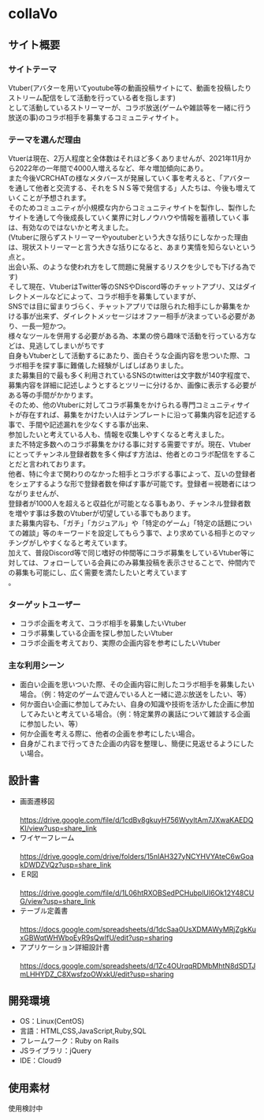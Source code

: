 # collaVo

## サイト概要
### サイトテーマ
  Vtuber(アバターを用いてyoutube等の動画投稿サイトにて、動画を投稿したりストリーム配信をして活動を行っている者を指します)<br>
  として活動しているストリーマーが、コラボ放送(ゲームや雑談等を一緒に行う放送の事)のコラボ相手を募集するコミュニティサイト。

### テーマを選んだ理由
  Vtuerは現在、2万人程度と全体数はそれほど多くありませんが、2021年11月から2022年の一年間で4000人増えるなど、年々増加傾向にあり。<br>
  また今後VCRCHATの様なメタバースが発展していく事を考えると、「アバターを通して他者と交流する、それをＳＮＳ等で発信する」人たちは、今後も増えていくことが予想されます。<br>
  そのためコミュニティが小規模な内からコミュニティサイトを製作し、製作したサイトを通して今後成長していく業界に対しノウハウや情報を蓄積していく事は、有効なのではないかと考えました。<br>
  (Vtuberに限らずストリーマーやyoutuberという大きな括りにしなかった理由は、現状ストリーマーと言う大きな括りになると、あまり実情を知らないという点と。<br>
  出会い系、のような使われ方をして問題に発展するリスクを少しでも下げる為です)<br>
  そして現在、VtuberはTwitter等のSNSやDiscord等のチャットアプリ、又はダイレクトメールなどによって、コラボ相手を募集していますが、<br>
  SNSでは目に留まりづらく、チャットアプリでは限られた相手にしか募集をかける事が出来ず、ダイレクトメッセージはオファー相手が決まっている必要があり、一長一短かつ。<br>
  様々なツールを併用する必要がある為、本業の傍ら趣味で活動を行っている方などは、見逃してしまいがちです<br>
  自身もVtuberとして活動するにあたり、面白そうな企画内容を思ついた際、コラボ相手を探す事に難儀した経験がしばしばありました。<br>
  また募集目的で最も多く利用されているSNSのtwitterは文字数が140字程度で、募集内容を詳細に記述しようとするとツリーに分けるか、画像に表示する必要がある等の手間がかかります。<br>
  そのため、他のVtuberに対してコラボ募集をかけられる専門コミュニティサイトが存在すれば、募集をかけたい人はテンプレートに沿って募集内容を記述する事で、手間や記述漏れを少なくする事が出来、<br>
  参加したいと考えている人も、情報を収集しやすくなると考えました。<br>
  また不特定多数へのコラボ募集をかける事に対する需要ですが。現在、Vtuberにとってチャンネル登録者数を多く伸ばす方法は、他者とのコラボ配信をすることだと言われております。<br>
  他者、特に今まで関わりのなかった相手とコラボする事によって、互いの登録者をシェアするような形で登録者数を伸ばす事が可能です。登録者＝視聴者にはつながりませんが、<br>
  登録者が1000人を超えると収益化が可能となる事もあり、チャンネル登録者数を増やす事は多数のVtuberが切望している事でもあります。<br>
  また募集内容も、「ガチ」「カジュアル」や「特定のゲーム」「特定の話題についての雑談」等のキーワードを設定してもらう事で、より求めている相手とのマッチングがしやすくなると考えています。<br>
  加えて、普段Discord等で同じ嗜好の仲間等にコラボ募集をしているVtuber等に対しては、フォローしている会員にのみ募集投稿を表示させることで、仲間内での募集も可能にし、広く需要を満たしたいと考えています<br>。

### ターゲットユーザー
- コラボ企画を考えて、コラボ相手を募集したいVtuber<br>
- コラボ募集している企画を探し参加したいVtuber<br>
- コラボ企画を考えており、実際の企画内容を参考にしたいVtuber<br>

### 主な利用シーン
- 面白い企画を思いついた際、その企画内容に則したコラボ相手を募集したい場合。（例：特定のゲームで遊んでいる人と一緒に遊ぶ放送をしたい、等）<br>
- 何か面白い企画に参加してみたい、自身の知識や技術を活かした企画に参加してみたいと考えている場合。（例：特定業界の裏話について雑談する企画に参加したい、等）<br>
- 何か企画を考える際に、他者の企画を参考にしたい場合。<br>
- 自身がこれまで行ってきた企画の内容を整理し、簡便に見返せるようにしたい場合。<br>

## 設計書
- 画面遷移図<br>
　https://drive.google.com/file/d/1cdBv8gkuyH756WyyltAm7JXwaKAEDQKI/view?usp=share_link
- ワイヤーフレーム<br>
　https://drive.google.com/drive/folders/15nIAH327yNCYHVYAteC6wGoakDWDZVQz?usp=share_link
- ＥR図<br>
　https://drive.google.com/file/d/1L06htRXOBSedPCHubplUI6Ok12Y48CUG/view?usp=share_link
- テーブル定義書<br>
　https://docs.google.com/spreadsheets/d/1dcSaa0UsXDMAWyMRjZgkKuxGBWqtWHWboEyR9sQwIfU/edit?usp=sharing
- アプリケーション詳細設計書<br>
　https://docs.google.com/spreadsheets/d/1Zc4OUrqqRDMbMhtN8dSDTJmLHHYDZ_C8XwsfzoOWxkU/edit?usp=sharing
## 開発環境
- OS：Linux(CentOS)
- 言語：HTML,CSS,JavaScript,Ruby,SQL
- フレームワーク：Ruby on Rails
- JSライブラリ：jQuery
- IDE：Cloud9

## 使用素材
  使用検討中

